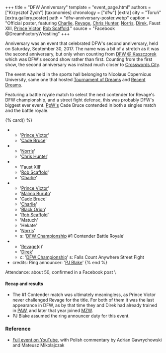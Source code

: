 +++
title = "DFW Anniversary"
template = "event_page.html"
authors = ["Krzysztof Zych"]
[taxonomies]
chronology = ["dfw"]
[extra]
city = "Toruń"
[extra.gallery.poster]
path = "dfw-anniversary-poster.webp"
caption = "Official poster, featuring [Charlie](@/w/madman-charlie.md), [Revage](@/w/rafael-kid.md), [Chris Hunter](@/w/chris-hunter.md), [Norris](@/w/isnorr.md), [Direk](@/w/direk.md), Faust XIII, [Prince Victor](@/w/vic-golden.md), [Rob Scaffold](@/w/rob-scaffold.md)."
source = "Facebook @DreamFactoryWrestling"
+++

Anniversary was an event that celebrated DFW's second anniversary, held on Saturday, September 30, 2017. The name was a bit of a stretch as it was the second anniversary, but only when counting from [DFW @ Kaszczorek](@/e/dfw/2015-09-20-dfw-showcase.md) which was DFW's second show rather than first. Counting from the first show, the second anniversary was instead much closer to [Crosswords City](@/e/dfw/2017-06-17-dfw-crosswords-city.md).

The event was held in the sports hall belonging to Nicolaus Copernicus University, same one that hosted [Tournament of Dreams](@/e/dfw/2016-08-20-dfw-tournament-of-dreams-2.md) and [Recent Dreams](@/e/dfw/2017-04-23-dfw-recent-dreams.md).

Featuring a battle royale match to select the next contender for Revage's DFW championship, and a street fight defense, this was probably DFW's biggest ever event. [PpW's](@/o/ppw.md) Cade Bruce contended in both a singles match and the battle royale.

{% card() %}
- - '[Prince Victor](@/w/vic-golden.md)'
  - '[Cade Bruce](@/w/mister-z.md)'
- - '[Norris](@/w/isnorr.md)'
  - '[Chris Hunter](@/w/chris-hunter.md)'
- - 'Faust XIII'
  - '[Rob Scaffold](@/w/rob-scaffold.md)'
  - '[Charlie](@/w/madman-charlie.md)'
- - '[Prince Victor](@/w/vic-golden.md)'
  - '[Malmo Buruto](@/w/malmo-buruto.md)'
  - '[Cade Bruce](@/w/mister-z.md)'
  - '[Charlie](@/w/madman-charlie.md)'
  - '[Black Orion](@/w/johnny-blade.md)'
  - '[Rob Scaffold](@/w/rob-scaffold.md)'
  - 'Matuch'
  - 'Hekate'
  - '[Norris](@/w/isnorr.md)'
  - s: '[DFW Championship](@/c/dfw-championship.md) #1 Contender Battle Royale'
- - '[Revage](@/w/rafael-kid.md)(c)'
  - '[Direk](@/w/direk.md)'
  - c: '[DFW Championship](@/c/dfw-championship.md)'
    s: Falls Count Anywhere Street Fight
- credits:
    Ring announcer: '[PJ Blake](@/w/pj-blake.md)'
{% end %}

Attendance: about 50, confirmed in a Facebook post \

#### Recap and results

* The #1 Contender match was ultimately meaningless, as Prince Victor never challenged Revage for the title. For both of them it was the last appearance in DFW, as by that time they and Direk had already trained in [PAW](@/o/paw.md), and later that year joined [MZW](@/o/mzw.md).
* PJ Blake assumed the ring announcer duty for this event.

### Reference

* [Full event on YouTube](https://www.youtube.com/watch?v=L_RpLlqJchY), with Polish commentary by Adrian Gawrychowski and Mateusz Mikołajczak
